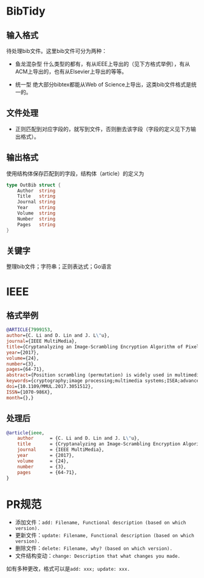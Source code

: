 # BibTidy
## 输入格式
待处理bib文件。这里bib文件可分为两种：

- 鱼龙混杂型
什么类型的都有，有从IEEE上导出的（见下方格式举例），有从ACM上导出的，也有从Elsevier上导出的等等。

- 统一型
绝大部分bibtex都能从Web of Science上导出，这类bib文件格式是统一的。

## 文件处理

- 正则匹配到对应字段的，就写到文件，否则删去该字段（字段的定义见下方输出格式）。

## 输出格式

使用结构体保存匹配到的字段，结构体（article）的定义为
```go
type OutBib struct {
	Author  string
	Title   string
	Journal string
	Year    string
	Volume  string
	Number  string
	Pages   string
}
```

## 关键字
整理bib文件；字符串；正则表达式；Go语言

# IEEE
## 格式举例

```bib
@ARTICLE{7999153, 
author={C. Li and D. Lin and J. L\"u}, 
journal={IEEE MultiMedia}, 
title={Cryptanalyzing an Image-Scrambling Encryption Algorithm of Pixel Bits}, 
year={2017}, 
volume={24}, 
number={3}, 
pages={64-71}, 
abstract={Position scrambling (permutation) is widely used in multimedia encryption schemes and some international encryption standards, such as the Data Encryption Standard and the Advanced Encryption Standard. In this article, the authors re-evaluate the security of a typical image-scrambling encryption algorithm (ISEA). Using the internal correlation remaining in the cipher image, they disclose important visual information of the corresponding plain image in a ciphertext-only attack scenario. Furthermore, they found that the real scrambling domain - the position-scrambling scope of ISEA's scrambled elements - can be used to support an efficient known or chosen-plaintext attack on it. Detailed experimental results have verified these points and demonstrate that some advanced multimedia processing techniques can facilitate the cryptanalysis of multimedia encryption algorithms.}, 
keywords={cryptography;image processing;multimedia systems;ISEA;advanced encryption standard;chosen-plaintext attack;cipher image;ciphertext-only attack scenario;cryptanalysis;data encryption standard;image-scrambling encryption algorithm security;internal correlation;international encryption standards;multimedia encryption schemes;multimedia processing techniques;permutation;pixel bits;position scrambling;position-scrambling scope;visual information;Algorithm design and analysis;Ciphers;Cryptography;Encryption;Image processing;Mathematical model;Multimedia communication;Visualization;ciphertext-only attack;cryptanalysis;cryptography;graphics;image encryption;known-plaintext attack;multimedia;security;template matching}, 
doi={10.1109/MMUL.2017.3051512}, 
ISSN={1070-986X}, 
month={},}
```

## 处理后

```bib
@article{ieee,
	author		= {C. Li and D. Lin and J. L\"u},
	title		= {Cryptanalyzing an Image-Scrambling Encryption Algorithm of Pixel Bits},
	journal		= {IEEE MultiMedia},
	year		= {2017},
	volume		= {24},
	number		= {3},
	pages		= {64-71},
}
```

# PR规范

- 添加文件：`add: Filename, Functional description (based on which version).`
- 更新文件：`update: Filename, Functional description (based on which version).`
- 删除文件：`delete: Filename, why? (based on which version).`
- 文件结构变动：`change: Description that what changes you made.`

如有多种更改，格式可以是`add: xxx; update: xxx.`